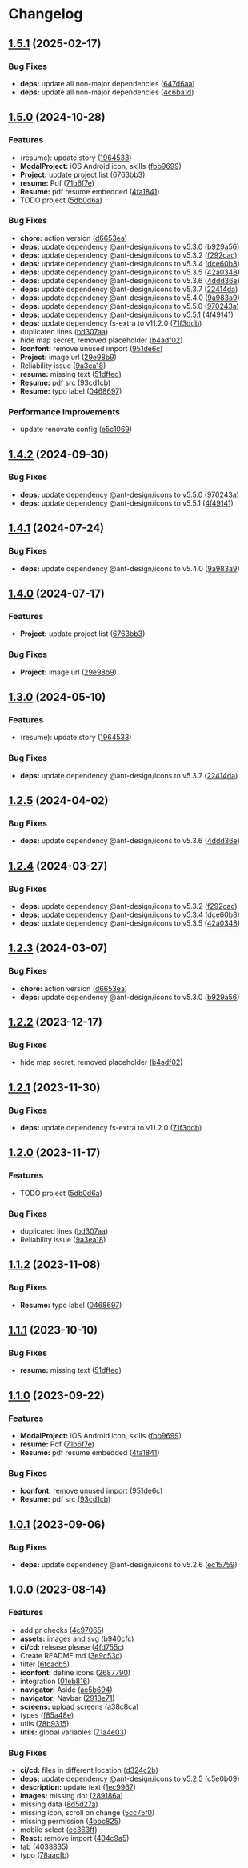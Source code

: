# Changelog

## [1.5.1](https://github.com/LeleDallas/skillsfolio/compare/v1.5.0...v1.5.1) (2025-02-17)


### Bug Fixes

* **deps:** update all non-major dependencies ([647d6aa](https://github.com/LeleDallas/skillsfolio/commit/647d6aa9a4d169bbe2230fe85370197215acd561))
* **deps:** update all non-major dependencies ([4c6ba1d](https://github.com/LeleDallas/skillsfolio/commit/4c6ba1df22211af8293be0e09a6a4555bc1e00d0))

## [1.5.0](https://github.com/LeleDallas/skillsfolio/compare/v1.4.2...v1.5.0) (2024-10-28)


### Features

* (resume): update story ([1964533](https://github.com/LeleDallas/skillsfolio/commit/196453354788a8e926201b74bb7615633a2a24e3))
* **ModalProject:** iOS Android icon, skills ([fbb9699](https://github.com/LeleDallas/skillsfolio/commit/fbb969925cb4f51995e9c4dc073d480138fb141b))
* **Project:** update project list ([6763bb3](https://github.com/LeleDallas/skillsfolio/commit/6763bb31b3d19af221d616e134ceedb87f9de0be))
* **resume:** Pdf ([71b6f7e](https://github.com/LeleDallas/skillsfolio/commit/71b6f7ec54bf0a42d5300452dd2a5d47724cc950))
* **Resume:** pdf resume embedded ([4fa1841](https://github.com/LeleDallas/skillsfolio/commit/4fa1841715c2d2a8293d2fdb24792332abbf28b6))
* TODO project ([5db0d6a](https://github.com/LeleDallas/skillsfolio/commit/5db0d6a7b6ee3d678b11546fb607f25b2f8303a5))


### Bug Fixes

* **chore:** action version ([d6653ea](https://github.com/LeleDallas/skillsfolio/commit/d6653ea758e178f699fcb95eb4d8b4149716b14d))
* **deps:** update dependency @ant-design/icons to v5.3.0 ([b929a56](https://github.com/LeleDallas/skillsfolio/commit/b929a562ee2308968ef2aa84737d99f8b160b054))
* **deps:** update dependency @ant-design/icons to v5.3.2 ([f292cac](https://github.com/LeleDallas/skillsfolio/commit/f292cac6cb6f2169c0569d50dc10b57c8fd099a2))
* **deps:** update dependency @ant-design/icons to v5.3.4 ([dce60b8](https://github.com/LeleDallas/skillsfolio/commit/dce60b8a530c8a46602fd62ad43ef3c2349ad214))
* **deps:** update dependency @ant-design/icons to v5.3.5 ([42a0348](https://github.com/LeleDallas/skillsfolio/commit/42a0348abdade2e5981c10dd9aa311212527f6a5))
* **deps:** update dependency @ant-design/icons to v5.3.6 ([4ddd36e](https://github.com/LeleDallas/skillsfolio/commit/4ddd36ea75f49b924734adad386de3b9b2f7bcfb))
* **deps:** update dependency @ant-design/icons to v5.3.7 ([22414da](https://github.com/LeleDallas/skillsfolio/commit/22414da489daae6b5c94a73f2aaf173bbac8a544))
* **deps:** update dependency @ant-design/icons to v5.4.0 ([9a983a9](https://github.com/LeleDallas/skillsfolio/commit/9a983a98ff7a0155e052a5c9a21e96487aa1db36))
* **deps:** update dependency @ant-design/icons to v5.5.0 ([970243a](https://github.com/LeleDallas/skillsfolio/commit/970243ae4af103bfcde2ac2940ac8282852a5583))
* **deps:** update dependency @ant-design/icons to v5.5.1 ([4f49141](https://github.com/LeleDallas/skillsfolio/commit/4f491410cdcb2a77530217366e21bb69851d2843))
* **deps:** update dependency fs-extra to v11.2.0 ([71f3ddb](https://github.com/LeleDallas/skillsfolio/commit/71f3ddba84def6b0cfe47b99a6d3e90300137555))
* duplicated lines ([bd307aa](https://github.com/LeleDallas/skillsfolio/commit/bd307aa410a0e2bf1ac82b215f3db47b317d7635))
* hide map secret, removed placeholder ([b4adf02](https://github.com/LeleDallas/skillsfolio/commit/b4adf02ebf15ee65a2476539b7791ec461024a3f))
* **Iconfont:** remove unused import ([951de6c](https://github.com/LeleDallas/skillsfolio/commit/951de6c63db5749c9c52e39241d81b17f79557b0))
* **Project:** image url ([29e98b9](https://github.com/LeleDallas/skillsfolio/commit/29e98b9a179a10718a5ff91a85e061ef34a6e6f6))
* Reliability issue ([9a3ea18](https://github.com/LeleDallas/skillsfolio/commit/9a3ea181ee9af3a29f8959f6247010ddca99478c))
* **resume:** missing text ([51dffed](https://github.com/LeleDallas/skillsfolio/commit/51dffed4661345aa88410f00e757ea0288da93c3))
* **Resume:** pdf src ([93cd1cb](https://github.com/LeleDallas/skillsfolio/commit/93cd1cb0ffce17fa95b143dd8ae0d5e65d26a910))
* **Resume:** typo label ([0468697](https://github.com/LeleDallas/skillsfolio/commit/0468697da234cdadb88d50b936ffcb41912700ae))


### Performance Improvements

* update renovate config ([e5c1069](https://github.com/LeleDallas/skillsfolio/commit/e5c1069fa08775e2a10cd799c592eaaec407d8e3))

## [1.4.2](https://github.com/LeleDallas/skillsfolio/compare/v1.4.1...v1.4.2) (2024-09-30)


### Bug Fixes

* **deps:** update dependency @ant-design/icons to v5.5.0 ([970243a](https://github.com/LeleDallas/skillsfolio/commit/970243ae4af103bfcde2ac2940ac8282852a5583))
* **deps:** update dependency @ant-design/icons to v5.5.1 ([4f49141](https://github.com/LeleDallas/skillsfolio/commit/4f491410cdcb2a77530217366e21bb69851d2843))

## [1.4.1](https://github.com/LeleDallas/skillsfolio/compare/v1.4.0...v1.4.1) (2024-07-24)


### Bug Fixes

* **deps:** update dependency @ant-design/icons to v5.4.0 ([9a983a9](https://github.com/LeleDallas/skillsfolio/commit/9a983a98ff7a0155e052a5c9a21e96487aa1db36))

## [1.4.0](https://github.com/LeleDallas/skillsfolio/compare/v1.3.0...v1.4.0) (2024-07-17)


### Features

* **Project:** update project list ([6763bb3](https://github.com/LeleDallas/skillsfolio/commit/6763bb31b3d19af221d616e134ceedb87f9de0be))


### Bug Fixes

* **Project:** image url ([29e98b9](https://github.com/LeleDallas/skillsfolio/commit/29e98b9a179a10718a5ff91a85e061ef34a6e6f6))

## [1.3.0](https://github.com/LeleDallas/skillsfolio/compare/v1.2.5...v1.3.0) (2024-05-10)


### Features

* (resume): update story ([1964533](https://github.com/LeleDallas/skillsfolio/commit/196453354788a8e926201b74bb7615633a2a24e3))


### Bug Fixes

* **deps:** update dependency @ant-design/icons to v5.3.7 ([22414da](https://github.com/LeleDallas/skillsfolio/commit/22414da489daae6b5c94a73f2aaf173bbac8a544))

## [1.2.5](https://github.com/LeleDallas/skillsfolio/compare/v1.2.4...v1.2.5) (2024-04-02)


### Bug Fixes

* **deps:** update dependency @ant-design/icons to v5.3.6 ([4ddd36e](https://github.com/LeleDallas/skillsfolio/commit/4ddd36ea75f49b924734adad386de3b9b2f7bcfb))

## [1.2.4](https://github.com/LeleDallas/skillsfolio/compare/v1.2.3...v1.2.4) (2024-03-27)


### Bug Fixes

* **deps:** update dependency @ant-design/icons to v5.3.2 ([f292cac](https://github.com/LeleDallas/skillsfolio/commit/f292cac6cb6f2169c0569d50dc10b57c8fd099a2))
* **deps:** update dependency @ant-design/icons to v5.3.4 ([dce60b8](https://github.com/LeleDallas/skillsfolio/commit/dce60b8a530c8a46602fd62ad43ef3c2349ad214))
* **deps:** update dependency @ant-design/icons to v5.3.5 ([42a0348](https://github.com/LeleDallas/skillsfolio/commit/42a0348abdade2e5981c10dd9aa311212527f6a5))

## [1.2.3](https://github.com/LeleDallas/skillsfolio/compare/v1.2.2...v1.2.3) (2024-03-07)


### Bug Fixes

* **chore:** action version ([d6653ea](https://github.com/LeleDallas/skillsfolio/commit/d6653ea758e178f699fcb95eb4d8b4149716b14d))
* **deps:** update dependency @ant-design/icons to v5.3.0 ([b929a56](https://github.com/LeleDallas/skillsfolio/commit/b929a562ee2308968ef2aa84737d99f8b160b054))

## [1.2.2](https://github.com/LeleDallas/skillsfolio/compare/v1.2.1...v1.2.2) (2023-12-17)


### Bug Fixes

* hide map secret, removed placeholder ([b4adf02](https://github.com/LeleDallas/skillsfolio/commit/b4adf02ebf15ee65a2476539b7791ec461024a3f))

## [1.2.1](https://github.com/LeleDallas/skillsfolio/compare/v1.2.0...v1.2.1) (2023-11-30)


### Bug Fixes

* **deps:** update dependency fs-extra to v11.2.0 ([71f3ddb](https://github.com/LeleDallas/skillsfolio/commit/71f3ddba84def6b0cfe47b99a6d3e90300137555))

## [1.2.0](https://github.com/LeleDallas/skillsfolio/compare/v1.1.2...v1.2.0) (2023-11-17)


### Features

* TODO project ([5db0d6a](https://github.com/LeleDallas/skillsfolio/commit/5db0d6a7b6ee3d678b11546fb607f25b2f8303a5))


### Bug Fixes

* duplicated lines ([bd307aa](https://github.com/LeleDallas/skillsfolio/commit/bd307aa410a0e2bf1ac82b215f3db47b317d7635))
* Reliability issue ([9a3ea18](https://github.com/LeleDallas/skillsfolio/commit/9a3ea181ee9af3a29f8959f6247010ddca99478c))

## [1.1.2](https://github.com/LeleDallas/skillsfolio/compare/v1.1.1...v1.1.2) (2023-11-08)


### Bug Fixes

* **Resume:** typo label ([0468697](https://github.com/LeleDallas/skillsfolio/commit/0468697da234cdadb88d50b936ffcb41912700ae))

## [1.1.1](https://github.com/LeleDallas/skillsfolio/compare/v1.1.0...v1.1.1) (2023-10-10)


### Bug Fixes

* **resume:** missing text ([51dffed](https://github.com/LeleDallas/skillsfolio/commit/51dffed4661345aa88410f00e757ea0288da93c3))

## [1.1.0](https://github.com/LeleDallas/skillsfolio/compare/v1.0.1...v1.1.0) (2023-09-22)


### Features

* **ModalProject:** iOS Android icon, skills ([fbb9699](https://github.com/LeleDallas/skillsfolio/commit/fbb969925cb4f51995e9c4dc073d480138fb141b))
* **resume:** Pdf ([71b6f7e](https://github.com/LeleDallas/skillsfolio/commit/71b6f7ec54bf0a42d5300452dd2a5d47724cc950))
* **Resume:** pdf resume embedded ([4fa1841](https://github.com/LeleDallas/skillsfolio/commit/4fa1841715c2d2a8293d2fdb24792332abbf28b6))


### Bug Fixes

* **Iconfont:** remove unused import ([951de6c](https://github.com/LeleDallas/skillsfolio/commit/951de6c63db5749c9c52e39241d81b17f79557b0))
* **Resume:** pdf src ([93cd1cb](https://github.com/LeleDallas/skillsfolio/commit/93cd1cb0ffce17fa95b143dd8ae0d5e65d26a910))

## [1.0.1](https://github.com/LeleDallas/skillsfolio/compare/v1.0.0...v1.0.1) (2023-09-06)


### Bug Fixes

* **deps:** update dependency @ant-design/icons to v5.2.6 ([ec15759](https://github.com/LeleDallas/skillsfolio/commit/ec157599dc0d782ffb2869174f32122c328748b9))

## 1.0.0 (2023-08-14)


### Features

* add pr checks ([4c97065](https://github.com/LeleDallas/skillsfolio/commit/4c97065e070d87debe179ef30d67a6659d33ec1d))
* **assets:** images and svg ([b940cfc](https://github.com/LeleDallas/skillsfolio/commit/b940cfc65f8fb8bb2a1b82667d3f84cf8e50f927))
* **ci/cd:** release please ([4fd755c](https://github.com/LeleDallas/skillsfolio/commit/4fd755cb4007d3cbca8f1b6f2d442c8ce5b71915))
* Create README.md ([3e9c53c](https://github.com/LeleDallas/skillsfolio/commit/3e9c53c5a33cb9ecb0dc3b1c2be9730ea5b8526c))
* filter ([6fcacb5](https://github.com/LeleDallas/skillsfolio/commit/6fcacb5c98972248ff0f52cbe4bcc5c7bc8f5163))
* **iconfont:** define icons ([2687790](https://github.com/LeleDallas/skillsfolio/commit/2687790fcb569ada58f2c40c318ac200ea8317de))
* integration ([01eb816](https://github.com/LeleDallas/skillsfolio/commit/01eb81672fb7d7b42ae7d84a7ce516116629df07))
* **navigator:** Aside ([ae5b694](https://github.com/LeleDallas/skillsfolio/commit/ae5b694a91ef1fd0e71ddca7a47ee3640c42082a))
* **navigator:** Navbar ([2918e71](https://github.com/LeleDallas/skillsfolio/commit/2918e71aa7398192d5619c9eda199592a04e0620))
* **screens:** upload screens ([a38c8ca](https://github.com/LeleDallas/skillsfolio/commit/a38c8cabe9e980975a4d7203393a8b2f49e6e4bc))
* types ([f85a48e](https://github.com/LeleDallas/skillsfolio/commit/f85a48e52c6ee3f595698361baba489526b5388a))
* utils ([78b9315](https://github.com/LeleDallas/skillsfolio/commit/78b93153cf44d8a827ddba08cfd399d72f1fa0df))
* **utils:** global variables ([71a4e03](https://github.com/LeleDallas/skillsfolio/commit/71a4e037945a9082a98c78dc694ed4277ec5cfed))


### Bug Fixes

* **ci/cd:** files in different location ([d324c2b](https://github.com/LeleDallas/skillsfolio/commit/d324c2bb0bcdde457ee23bee725952ee77a5abc8))
* **deps:** update dependency @ant-design/icons to v5.2.5 ([c5e0b09](https://github.com/LeleDallas/skillsfolio/commit/c5e0b098ad9651ef8a7b0e307eb5c046e7e7e7db))
* **description:** update text ([1ec9967](https://github.com/LeleDallas/skillsfolio/commit/1ec9967a48c019426099a43ca2562a1d206c13a3))
* **images:** missing dot ([289186a](https://github.com/LeleDallas/skillsfolio/commit/289186a89243af06e066f3bebe3a8815f6982ec8))
* missing data ([8d5d27a](https://github.com/LeleDallas/skillsfolio/commit/8d5d27a4f267197434db7a2cc08a052a0e3faec1))
* missing icon, scroll on change ([5cc75f0](https://github.com/LeleDallas/skillsfolio/commit/5cc75f048cf3e1bbf5723d3f97008eda0e643e8d))
* missing permission ([4bbc825](https://github.com/LeleDallas/skillsfolio/commit/4bbc8258c99b5639f0e7bf09e917bf9b4a4fc444))
* mobile select ([ec363ff](https://github.com/LeleDallas/skillsfolio/commit/ec363ffc2e96a10f27e071b812e293b2a5ea3934))
* **React:** remove import ([404c9a5](https://github.com/LeleDallas/skillsfolio/commit/404c9a5149013e13469d55868f72400a26c8926c))
* tab ([4038835](https://github.com/LeleDallas/skillsfolio/commit/4038835c65a312b0110a452c4ab9542781243a75))
* typo ([78aacfb](https://github.com/LeleDallas/skillsfolio/commit/78aacfb38733a26b9af0700e8a5a3405e5c1a8fc))
